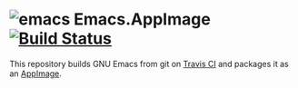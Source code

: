 # ![emacs](https://cloud.githubusercontent.com/assets/2480569/19020531/7545f4e8-88ab-11e6-8f97-4fcd2326681d.png) Emacs.AppImage [![Build Status](https://travis-ci.org/probonopd/Emacs.AppImage.svg?branch=master)](https://travis-ci.org/probonopd/Emacs.AppImage)

This repository builds GNU Emacs from git on [Travis CI](http://travis-ci.org/) and packages it as an [AppImage](http://appimage.org/).
